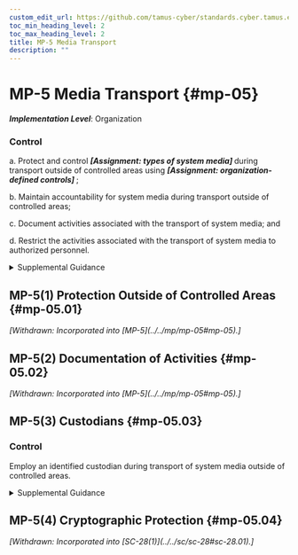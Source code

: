 ```yaml
---
custom_edit_url: https://github.com/tamus-cyber/standards.cyber.tamus.edu/tree/main/static/content/tamus.edu/TAMUS_profile.xml
toc_min_heading_level: 2
toc_max_heading_level: 2
title: MP-5 Media Transport
description: ""
---
```


# MP-5 Media Transport {#mp-05}

_**Implementation Level**_: Organization

### Control

a. Protect and control <strong> <em>[Assignment: types of system media]</em> </strong> during transport outside of controlled areas using <strong> <em>[Assignment: organization-defined controls]</em> </strong>;

b. Maintain accountability for system media during transport outside of controlled areas;

c. Document activities associated with the transport of system media; and

d. Restrict the activities associated with the transport of system media to authorized personnel.

<details>
  <summary>Supplemental Guidance</summary>

System media includes digital and non-digital media. Digital media includes flash drives, diskettes, magnetic tapes, external or removable hard disk drives (e.g., solid state and magnetic), compact discs, and digital versatile discs. Non-digital media includes microfilm and paper. Controlled areas are spaces for which organizations provide physical or procedural controls to meet requirements established for protecting information and systems. Controls to protect media during transport include cryptography and locked containers. Cryptographic mechanisms can provide confidentiality and integrity protections depending on the mechanisms implemented. Activities associated with media transport include releasing media for transport, ensuring that media enters the appropriate transport processes, and the actual transport. Authorized transport and courier personnel may include individuals external to the organization. Maintaining accountability of media during transport includes restricting transport activities to authorized personnel and tracking and/or obtaining records of transport activities as the media moves through the transportation system to prevent and detect loss, destruction, or tampering. Organizations establish documentation requirements for activities associated with the transport of system media in accordance with organizational assessments of risk. Organizations maintain the flexibility to define record-keeping methods for the different types of media transport as part of a system of transport-related records.

</details>

## MP-5(1) Protection Outside of Controlled Areas {#mp-05.01}

<prop xmlns="http://csrc.nist.gov/ns/oscal/1.0" name="status" value="withdrawn">
               <em>[Withdrawn: Incorporated into [MP-5](../../mp/mp-05#mp-05).]</em>
            </prop>
            

## MP-5(2) Documentation of Activities {#mp-05.02}

<prop xmlns="http://csrc.nist.gov/ns/oscal/1.0" name="status" value="withdrawn">
               <em>[Withdrawn: Incorporated into [MP-5](../../mp/mp-05#mp-05).]</em>
            </prop>
            

## MP-5(3) Custodians {#mp-05.03}

### Control

Employ an identified custodian during transport of system media outside of controlled areas.

<details>
  <summary>Supplemental Guidance</summary>

Identified custodians provide organizations with specific points of contact during the media transport process and facilitate individual accountability. Custodial responsibilities can be transferred from one individual to another if an unambiguous custodian is identified.

</details>

## MP-5(4) Cryptographic Protection {#mp-05.04}

<prop xmlns="http://csrc.nist.gov/ns/oscal/1.0" name="status" value="withdrawn">
               <em>[Withdrawn: Incorporated into [SC-28(1)](../../sc/sc-28#sc-28.01).]</em>
            </prop>
            


